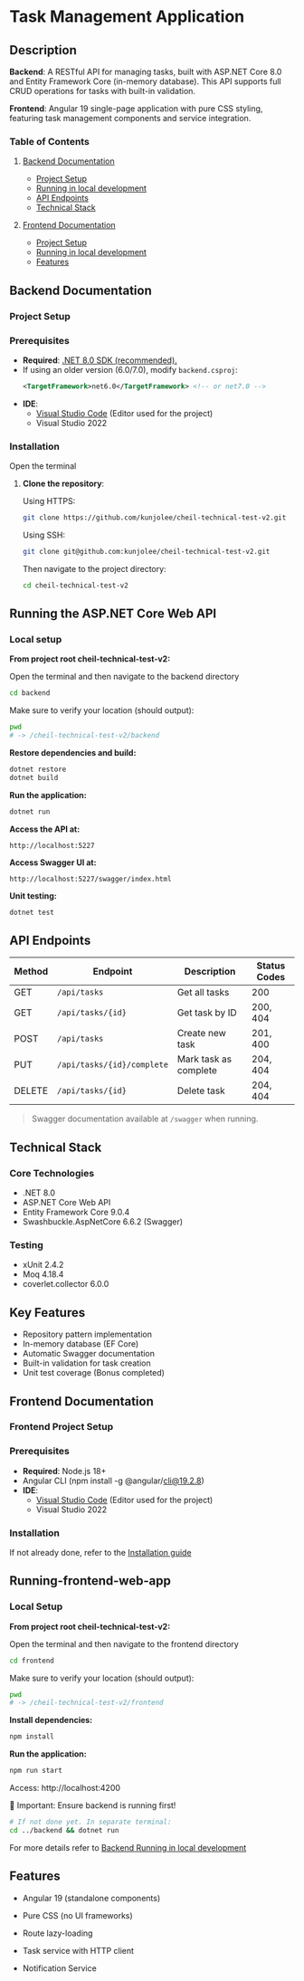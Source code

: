 # Task Management Application

## Description

**Backend**: A RESTful API for managing tasks, built with ASP.NET Core 8.0 and Entity Framework Core (in-memory database). This API supports full CRUD operations for tasks with built-in validation.

**Frontend**: Angular 19 single-page application with pure CSS styling, featuring task management components and service integration.

### Table of Contents

1. [Backend Documentation](#backend-documentation)

   - [Project Setup](#project-setup)
   - [Running in local development](#running-the-aspnet-core-web-api)
   - [API Endpoints](#api-endpoints)
   - [Technical Stack](#technical-stack)

2. [Frontend Documentation](#frontend-documentation)

   - [Project Setup](#frontend-project-setup)
   - [Running in local development](#running-frontend-web-app)
   - [Features](#features)

## Backend Documentation

### Project Setup

### Prerequisites

- **Required**: [.NET 8.0 SDK (recommended).](https://dotnet.microsoft.com/download/dotnet/8.0)
- If using an older version (6.0/7.0), modify `backend.csproj`:
  ```xml
  <TargetFramework>net6.0</TargetFramework> <!-- or net7.0 -->
  ```
- **IDE**:
  - [Visual Studio Code](https://code.visualstudio.com/) (Editor used for the project)
  - Visual Studio 2022

<!-- - [.NET 8.0 SDK](https://dotnet.microsoft.com/download/dotnet/8.0)
- IDE (Visual Studio 2022, VS Code) -->

### Installation

Open the terminal

1.  **Clone the repository**:

    Using HTTPS:

    ```bash
    git clone https://github.com/kunjolee/cheil-technical-test-v2.git
    ```

    Using SSH:

    ```bash
    git clone git@github.com:kunjolee/cheil-technical-test-v2.git
    ```

    Then navigate to the project directory:

    ```bash
    cd cheil-technical-test-v2
    ```

## Running the ASP.NET Core Web API

### Local setup

**From project root cheil-technical-test-v2:**

Open the terminal and then navigate to the backend directory

```bash
cd backend
```

Make sure to verify your location (should output):

```bash
pwd
# -> /cheil-technical-test-v2/backend

```

**Restore dependencies and build:**

```bash
dotnet restore
dotnet build
```

**Run the application:**

```bash
dotnet run
```

**Access the API at:**

```
http://localhost:5227
```

**Access Swagger UI at:**

```
http://localhost:5227/swagger/index.html
```

**Unit testing:**

```bash
dotnet test
```

## API Endpoints

| Method | Endpoint                   | Description           | Status Codes |
| ------ | -------------------------- | --------------------- | ------------ |
| GET    | `/api/tasks`               | Get all tasks         | 200          |
| GET    | `/api/tasks/{id}`          | Get task by ID        | 200, 404     |
| POST   | `/api/tasks`               | Create new task       | 201, 400     |
| PUT    | `/api/tasks/{id}/complete` | Mark task as complete | 204, 404     |
| DELETE | `/api/tasks/{id}`          | Delete task           | 204, 404     |

> Swagger documentation available at `/swagger` when running.

## Technical Stack

### Core Technologies

- .NET 8.0
- ASP.NET Core Web API
- Entity Framework Core 9.0.4
- Swashbuckle.AspNetCore 6.6.2 (Swagger)

### Testing

- xUnit 2.4.2
- Moq 4.18.4
- coverlet.collector 6.0.0

## Key Features

- Repository pattern implementation
- In-memory database (EF Core)
- Automatic Swagger documentation
- Built-in validation for task creation
- Unit test coverage (Bonus completed)

## Frontend Documentation

### Frontend Project Setup

### Prerequisites

- **Required**: Node.js 18+
- Angular CLI (npm install -g @angular/cli@19.2.8)
- **IDE**:
  - [Visual Studio Code](https://code.visualstudio.com/) (Editor used for the project)
  - Visual Studio 2022

### Installation

If not already done, refer to the [Installation guide](#installation)

## Running-frontend-web-app

### Local Setup

**From project root cheil-technical-test-v2:**

Open the terminal and then navigate to the frontend directory

```bash
cd frontend
```

Make sure to verify your location (should output):

```bash
pwd
# -> /cheil-technical-test-v2/frontend

```

**Install dependencies:**

```bash
npm install
```

**Run the application:**

```bash
npm run start
```

Access: http://localhost:4200

🚨 Important: Ensure backend is running first!

```bash
# If not done yet. In separate terminal:
cd ../backend && dotnet run
```

For more details refer to [Backend Running in local development](#running-the-aspnet-core-web-api)

## Features

- Angular 19 (standalone components)

- Pure CSS (no UI frameworks)

- Route lazy-loading

- Task service with HTTP client

- Notification Service
